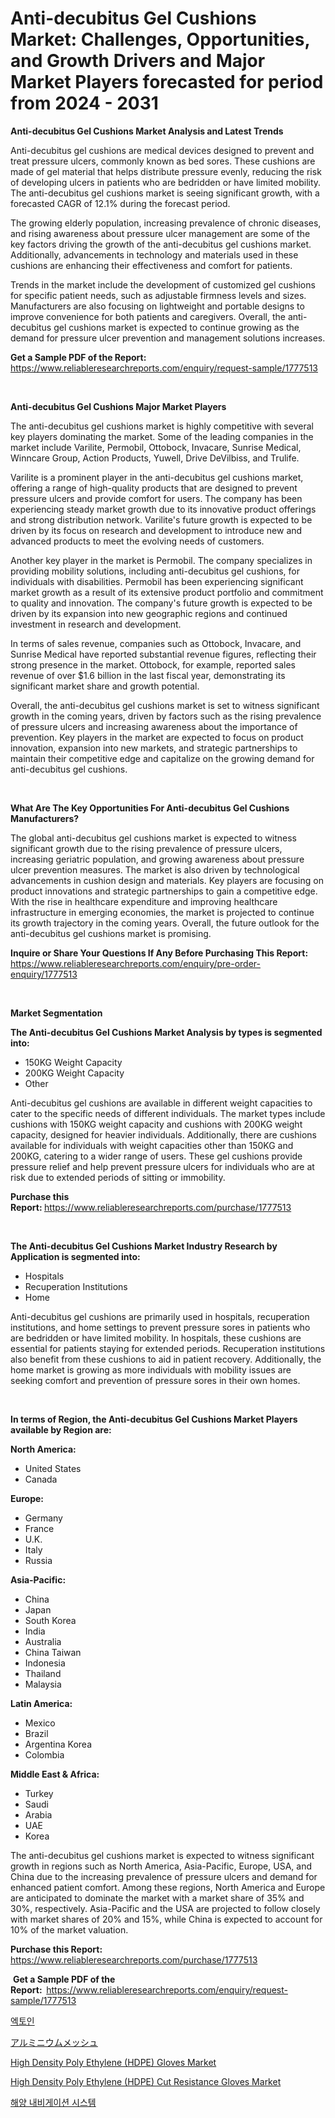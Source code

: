 <p><h1>Anti-decubitus Gel Cushions Market: Challenges, Opportunities, and Growth Drivers and Major Market Players forecasted for period from 2024 - 2031</h1></p><p><strong>Anti-decubitus Gel Cushions Market Analysis and Latest Trends</strong></p>
<p><p>Anti-decubitus gel cushions are medical devices designed to prevent and treat pressure ulcers, commonly known as bed sores. These cushions are made of gel material that helps distribute pressure evenly, reducing the risk of developing ulcers in patients who are bedridden or have limited mobility. The anti-decubitus gel cushions market is seeing significant growth, with a forecasted CAGR of 12.1% during the forecast period.</p><p>The growing elderly population, increasing prevalence of chronic diseases, and rising awareness about pressure ulcer management are some of the key factors driving the growth of the anti-decubitus gel cushions market. Additionally, advancements in technology and materials used in these cushions are enhancing their effectiveness and comfort for patients. </p><p>Trends in the market include the development of customized gel cushions for specific patient needs, such as adjustable firmness levels and sizes. Manufacturers are also focusing on lightweight and portable designs to improve convenience for both patients and caregivers. Overall, the anti-decubitus gel cushions market is expected to continue growing as the demand for pressure ulcer prevention and management solutions increases.</p></p>
<p><strong>Get a Sample PDF of the Report:&nbsp;</strong> <a href="https://www.reliableresearchreports.com/enquiry/request-sample/1777513">https://www.reliableresearchreports.com/enquiry/request-sample/1777513</a></p>
<p>&nbsp;</p>
<p><strong>Anti-decubitus Gel Cushions Major Market Players</strong></p>
<p><p>The anti-decubitus gel cushions market is highly competitive with several key players dominating the market. Some of the leading companies in the market include Varilite, Permobil, Ottobock, Invacare, Sunrise Medical, Winncare Group, Action Products, Yuwell, Drive DeVilbiss, and Trulife.</p><p>Varilite is a prominent player in the anti-decubitus gel cushions market, offering a range of high-quality products that are designed to prevent pressure ulcers and provide comfort for users. The company has been experiencing steady market growth due to its innovative product offerings and strong distribution network. Varilite's future growth is expected to be driven by its focus on research and development to introduce new and advanced products to meet the evolving needs of customers.</p><p>Another key player in the market is Permobil. The company specializes in providing mobility solutions, including anti-decubitus gel cushions, for individuals with disabilities. Permobil has been experiencing significant market growth as a result of its extensive product portfolio and commitment to quality and innovation. The company's future growth is expected to be driven by its expansion into new geographic regions and continued investment in research and development.</p><p>In terms of sales revenue, companies such as Ottobock, Invacare, and Sunrise Medical have reported substantial revenue figures, reflecting their strong presence in the market. Ottobock, for example, reported sales revenue of over $1.6 billion in the last fiscal year, demonstrating its significant market share and growth potential.</p><p>Overall, the anti-decubitus gel cushions market is set to witness significant growth in the coming years, driven by factors such as the rising prevalence of pressure ulcers and increasing awareness about the importance of prevention. Key players in the market are expected to focus on product innovation, expansion into new markets, and strategic partnerships to maintain their competitive edge and capitalize on the growing demand for anti-decubitus gel cushions.</p></p>
<p>&nbsp;</p>
<p><strong>What Are The Key Opportunities For Anti-decubitus Gel Cushions Manufacturers?</strong></p>
<p><p>The global anti-decubitus gel cushions market is expected to witness significant growth due to the rising prevalence of pressure ulcers, increasing geriatric population, and growing awareness about pressure ulcer prevention measures. The market is also driven by technological advancements in cushion design and materials. Key players are focusing on product innovations and strategic partnerships to gain a competitive edge. With the rise in healthcare expenditure and improving healthcare infrastructure in emerging economies, the market is projected to continue its growth trajectory in the coming years. Overall, the future outlook for the anti-decubitus gel cushions market is promising.</p></p>
<p><strong>Inquire or Share Your Questions If Any Before Purchasing This Report:</strong> <a href="https://www.reliableresearchreports.com/enquiry/pre-order-enquiry/1777513">https://www.reliableresearchreports.com/enquiry/pre-order-enquiry/1777513</a></p>
<p>&nbsp;</p>
<p><strong>Market Segmentation</strong></p>
<p><strong>The Anti-decubitus Gel Cushions Market Analysis by types is segmented into:</strong></p>
<p><ul><li>150KG Weight Capacity</li><li>200KG Weight Capacity</li><li>Other</li></ul></p>
<p><p>Anti-decubitus gel cushions are available in different weight capacities to cater to the specific needs of different individuals. The market types include cushions with 150KG weight capacity and cushions with 200KG weight capacity, designed for heavier individuals. Additionally, there are cushions available for individuals with weight capacities other than 150KG and 200KG, catering to a wider range of users. These gel cushions provide pressure relief and help prevent pressure ulcers for individuals who are at risk due to extended periods of sitting or immobility.</p></p>
<p><strong>Purchase this Report:&nbsp;</strong><a href="https://www.reliableresearchreports.com/purchase/1777513">https://www.reliableresearchreports.com/purchase/1777513</a></p>
<p>&nbsp;</p>
<p><strong>The Anti-decubitus Gel Cushions Market Industry Research by Application is segmented into:</strong></p>
<p><ul><li>Hospitals</li><li>Recuperation Institutions</li><li>Home</li></ul></p>
<p><p>Anti-decubitus gel cushions are primarily used in hospitals, recuperation institutions, and home settings to prevent pressure sores in patients who are bedridden or have limited mobility. In hospitals, these cushions are essential for patients staying for extended periods. Recuperation institutions also benefit from these cushions to aid in patient recovery. Additionally, the home market is growing as more individuals with mobility issues are seeking comfort and prevention of pressure sores in their own homes.</p></p>
<p>&nbsp;</p>
<p><strong>In terms of Region, the Anti-decubitus Gel Cushions Market Players available by Region are:</strong></p>
<p>
    <p> <strong> North America: </strong>
        <ul>
            <li>United States</li>
            <li>Canada</li>
        </ul>
        </p> 
    <p> <strong> Europe: </strong>
        <ul>
            <li>Germany</li>
            <li>France</li>
            <li>U.K.</li>
            <li>Italy</li>
            <li>Russia</li>
        </ul>
        </p> 
    <p> <strong> Asia-Pacific: </strong>
        <ul>
            <li>China</li>
            <li>Japan</li>
            <li>South Korea</li>
            <li>India</li>
            <li>Australia</li>
            <li>China Taiwan</li>
            <li>Indonesia</li>
            <li>Thailand</li>
            <li>Malaysia</li>
        </ul>
        </p> 
    <p> <strong> Latin America: </strong>
        <ul>
            <li>Mexico</li>
            <li>Brazil</li>
            <li>Argentina Korea</li>
            <li>Colombia</li>
        </ul>
        </p> 
    <p> <strong> Middle East & Africa: </strong>
        <ul>
            <li>Turkey</li>
            <li>Saudi</li>
            <li>Arabia</li>
            <li>UAE</li>
            <li>Korea</li>
        </ul>
    </p>
    </p>
<p><p>The anti-decubitus gel cushions market is expected to witness significant growth in regions such as North America, Asia-Pacific, Europe, USA, and China due to the increasing prevalence of pressure ulcers and demand for enhanced patient comfort. Among these regions, North America and Europe are anticipated to dominate the market with a market share of 35% and 30%, respectively. Asia-Pacific and the USA are projected to follow closely with market shares of 20% and 15%, while China is expected to account for 10% of the market valuation.</p></p>
<p><strong>Purchase this Report: </strong><a href="https://www.reliableresearchreports.com/purchase/1777513">https://www.reliableresearchreports.com/purchase/1777513</a></p>
<p>&nbsp;<strong>Get a Sample PDF of the Report:&nbsp;&nbsp;</strong><a href="https://www.reliableresearchreports.com/enquiry/request-sample/1777513">https://www.reliableresearchreports.com/enquiry/request-sample/1777513</a></p>
<p><strong></strong></p>
<p><p><a href="https://medium.com/@sillysally687568/ectoine-%EC%8B%9C%EC%9E%A5-%EB%8F%99%ED%96%A5-%EB%B0%8F-%EC%84%B1%EC%9E%A5%EC%97%90-%EB%8C%80%ED%95%9C-%EC%9D%B4%ED%95%B4-2024%EB%85%84%EB%B6%80%ED%84%B0-2031%EB%85%84%EA%B9%8C%EC%A7%80-%EC%98%88%EC%B8%A1%EB%90%9C-%EC%8B%9C%EC%9E%A5-%EB%8F%99%ED%96%A5-%EB%B0%8F-%EC%84%B1%EC%9E%A5-971e27130199">엑토인</a></p><p><a href="https://github.com/adcxff01450218/Market-Research-Report-List-1/blob/main/52946327347.md">アルミニウムメッシュ</a></p><p><a href="https://github.com/sonuprakash1/Market-Research-Report-List-2/blob/main/high-density-poly-ethylene-hdpe-gloves-market.md">High Density Poly Ethylene (HDPE) Gloves Market</a></p><p><a href="https://github.com/jhcraigie/Market-Research-Report-List-2/blob/main/high-density-poly-ethylene-hdpe-cut-resistance-gloves-market.md">High Density Poly Ethylene (HDPE) Cut Resistance Gloves Market</a></p><p><a href="https://medium.com/@zolajenkins98/%ED%95%B4%EC%96%91-%ED%95%AD%ED%95%B4-%EC%8B%9C%EC%8A%A4%ED%85%9C-%EC%8B%9C%EC%9E%A5-2031%EB%85%84%EA%B9%8C%EC%A7%80%EC%9D%98-%ED%8A%B8%EB%A0%8C%EB%93%9C-%EC%98%88%EC%B8%A1-%EB%B0%8F-%EA%B2%BD%EC%9F%81-%EB%B6%84%EC%84%9D-590e6120270d">해양 내비게이션 시스템</a></p></p>